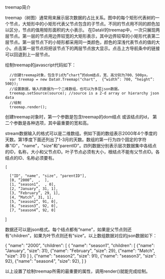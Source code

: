 treemap简介

treemap（树图）通常用来展示层次数据的占比关系。图中的每个矩形代表树的一个节点，大矩形中的小矩形代表父节点包含的子节点。不同的节点用不同的颜色加以区分，节点的值用矩形面积的大小表示。 在DataV的treemap中，一次只展现两层节点。第一层的节点用边界较宽的大矩形表示，其中边界较窄的小矩形代表第二层节点。第一层节点下的小矩形都采用同一类颜色，颜色的深浅代表节点的值的大小。点击第一层节点将把该节点下的两层节点放大显示。点击上方导航条中的链接可以回退到上一层节点。

绘制treemap的javascript代码如下：

      //创建treemap对象，包含于id为”chart”的dom结点，宽、高分别为700、500px。
      var treemap = new DataV.Treemap("chart",  {“width”: 700, “height”: 500});
      //设置数据，输入的数据为一个二维数组，也可以为多层json数据。
      treemap.setSource(source); //source is a 2-d array or hierarchy json data
      //绘制
      treemap.render();

创建treemap对象时，第一个参数是包含treemap的dom结点 或该结点的id， 第二个参数是各种选项，其中最重要的宽和高。

stream数据输入的格式可以是二维数组。例如下面的数组表示2000年4个季度的天数。第1季度下面还列出了1-3月的天数。数组的第一行为四个固定的字符串"ID"，"name"，"size"和"parentID"。四列数据分别表示层次数据集中各结点的ID，名称，大小和父节点ID。叶子节点必须有大小，根结点不能有父节点ID。各结点的ID、名称必须要有。

    [

      ["ID", "name", "size", "parentID"], 
      [0, “2000”,  ,  ],
      [1, “season1”,  , 0],
      [2, “January”, 31, 1], 
      [3, “February”, 29, 1],
      [4, “Match”, 31, 1], 
      [5, “season2”, 91, 0],
      [6, “season3”, 92, 0],
      [7, “season4”, 92, 0]
   ]

数据还可以是json格式。每个结点都有“name”，如果是父节点则还有“children”，如果为叶节点则还有“size”。以上数组数据对应的json数据如下：

{
 "name": "2000",
 "children": [
    {
       "name": "season1",
       "children": [
          {"name": "January", "size": 31},
          {"name": "February", "size": 29},
          {"name": "Match", "size": 31}
       ] 
     },
    {"name": "season2", "size": 91},
    {"name": "season3", "size": 92},
    {"name": "season4", "size": 92},
  ] 
}

以上设置了绘制treemap所需的最重要的属性，调用render()就能完成绘制。 

